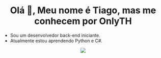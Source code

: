 <h1 align="center">Olá 👋, Meu nome é Tiago, mas me conhecem por OnlyTH</h1>

<ul>
    <li>Sou um desenvolvedor back-end iniciante.</li>
    <li>Atualmente estou aprendendo Python e C#.</li>
</ul>

<div align="center">
    <a href="https://discord.com/users/410479396084908044" >
        <img src="https://lanyard.kyrie25.me/api/410479396084908044?waveColor=8B8BFA&waveSpotifyColor=B48EF7&gradient=7E37F9-B48EF7-E568C4&imgStyle=square&idleMessage=Provavelmente%20comendo%20ou%20dormindo..." />
    </a>
</div>
